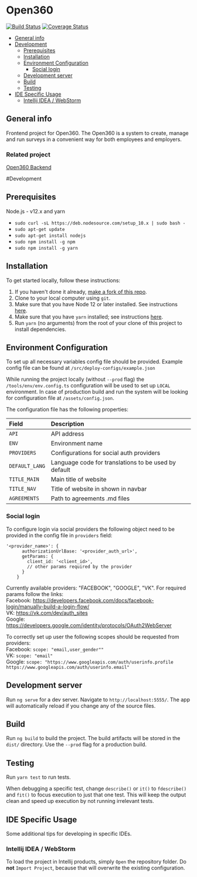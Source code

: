 # Open360
[![Build Status](https://travis-ci.org/o360/frontend.svg?branch=master)](https://travis-ci.org/o360/frontend)
[![Coverage Status](https://coveralls.io/repos/github/o360/frontend/badge.svg?branch=master)](https://coveralls.io/github/o360/frontend?branch=master)

* [General info](#general-info)
* [Development](#development)
    * [Prerequisites](#prerequisites)
    * [Installation](#installation)
    * [Environment Configuration](#environment-configuration)
        * [Social login](#social-login)
    * [Development server](#development-server)
    * [Build](#build)
    * [Testing](#testing)
* [IDE Specific Usage](#ide-specific-usage)
    * [Intellij IDEA / WebStorm](#intellij-idea--webstorm)
   


## General info

Frontend project for Open360. The Open360 is a system to create, manage and run surveys in a convenient way for both employees and employers.

### Related project
[Open360 Backend](https://github.com/o360/backend)


#Development
## Prerequisites

Node.js - v12.x and yarn

* ```sudo curl -sL https://deb.nodesource.com/setup_10.x | sudo bash -```
* ```sudo apt-get update```
* ```sudo apt-get install nodejs```
* ```sudo npm install -g npm```
* ```sudo npm install -g yarn```

## Installation

To get started locally, follow these instructions:

1. If you haven't done it already, [make a fork of this repo](https://github.com/o360/frontend/fork).
1. Clone to your local computer using `git`.
1. Make sure that you have Node 12 or later installed. See instructions [here](https://nodejs.org/en/download/).
1. Make sure that you have `yarn` installed; see instructions [here](https://yarnpkg.com/lang/en/docs/install/).
1. Run `yarn` (no arguments) from the root of your clone of this project to install dependencies.

## Environment Configuration

To set up all necessary variables config file should be provided.
Example config file can be found at `/src/deploy-configs/example.json`

While running the project locally (without `--prod` flag) the `/tools/env/env.config.ts` configuration will be used to set up `LOCAL` environment.
In case of production build and run the system will be looking for configuration file at `/assets/config.json`.

The configuration file has the following properties:

| Field     | Description |
| :----------- | :---------- |
| `API` | API address |
| `ENV` | Environment name |
| `PROVIDERS` | Configurations for social auth providers |
| `DEFAULT_LANG` | Language code for translations to be used by default |
| `TITLE_MAIN` | Main title of website |
| `TITLE_NAV` | Title of website in shown in navbar |
| `AGREEMENTS` | Path to agreements .md files |

### Social login
To configure login via social providers the following object need to be provided in the config file in `providers` field:
```
'<provider_name>': {
      authorizationUrlBase: '<provider_auth_url>',
      getParams: {
        client_id: '<client_id>',
        // other params required by the provider
      }
    }
```

Currently available providers: "FACEBOOK", "GOOGLE", "VK".
For required params follow the links:  
Facebook: https://developers.facebook.com/docs/facebook-login/manually-build-a-login-flow/  
VK: https://vk.com/dev/auth_sites  
Google: https://developers.google.com/identity/protocols/OAuth2WebServer  

To correctly set up user the following scopes should be requested from providers:  
Facebook: `scope: "email,user_gender""`  
VK: `scope: "email"`  
Google: `scope: "https://www.googleapis.com/auth/userinfo.profile https://www.googleapis.com/auth/userinfo.email"`  
 
## Development server

Run `ng serve` for a dev server. Navigate to `http://localhost:5555/`. The app will automatically reload if you change any of the source files.

## Build

Run `ng build` to build the project. The build artifacts will be stored in the `dist/` directory. Use the `--prod` flag for a production build.

 
## Testing

Run `yarn test` to run tests.

When debugging a specific test, change `describe()` or `it()` to `fdescribe()`
and `fit()` to focus execution to just that one test. This will keep the output clean and speed up execution by not running irrelevant tests.

## IDE Specific Usage

Some additional tips for developing in specific IDEs.

### Intellij IDEA / WebStorm

To load the project in Intellij products, simply `Open` the repository folder.
Do **not** `Import Project`, because that will overwrite the existing
configuration.
